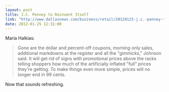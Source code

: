 ```yaml
---
layout: post
title: J.C. Penney to Reinvent Itself
link: "http://www.dallasnews.com/business/retail/20120125-j.c.-penney-to-reinvent-itself-with-new-pricing-store-design-and-brands.ece?action=reregister"
date: 2012-01-25 12:31:00
---
```


Maria Halkias:
> Gone are the dollar and percent-off coupons, morning only sales,
> additional markdowns at the register and all the "gimmicks," Johnson
> said. It will get rid of signs with promotional prices above the racks
> telling shoppers how much of the artificially inflated "full" prices
> they're getting. To make things even more simple, prices will no
> longer end in 99 cents.

Now that sounds refreshing.
